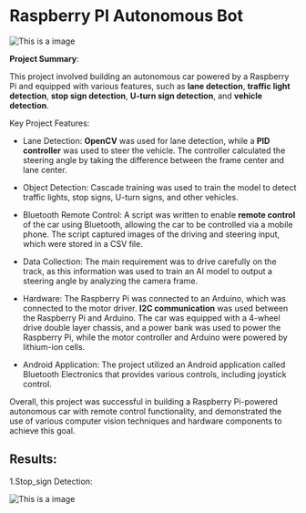 # Raspberry PI Autonomous Bot

![This is a image](/img/Lane_Following_R_Trim.gif)

**Project Summary**:

This project involved building an autonomous car powered by a Raspberry Pi and equipped with various features, such as **lane detection**, **traffic light detection**, **stop sign detection**, **U-turn sign detection**, and **vehicle detection**.

Key Project Features:

- Lane Detection: **OpenCV** was used for lane detection, while a **PID controller** was used to steer the vehicle. The controller calculated the steering angle by taking the difference between the frame center and lane center.

- Object Detection: Cascade training was used to train the model to detect traffic lights, stop signs, U-turn signs, and other vehicles.

- Bluetooth Remote Control: A script was written to enable **remote control** of the car using Bluetooth, allowing the car to be controlled via a mobile phone. The script captured images of the driving and steering input, which were stored in a CSV file.

- Data Collection: The main requirement was to drive carefully on the track, as this information was used to train an AI model to output a steering angle by analyzing the camera frame.

- Hardware: The Raspberry Pi was connected to an Arduino, which was connected to the motor driver. **I2C communication** was used between the Raspberry Pi and Arduino. The car was equipped with a 4-wheel drive double layer chassis, and a power bank was used to power the Raspberry Pi, while the motor controller and Arduino were powered by lithium-ion cells.

- Android Application: The project utilized an Android application called Bluetooth Electronics that provides various controls, including joystick control.

Overall, this project was successful in building a Raspberry Pi-powered autonomous car with remote control functionality, and demonstrated the use of various computer vision techniques and hardware components to achieve this goal.

## Results:

1.Stop_sign Detection:


![This is a image](/img/Stop_Sign%20(1).gif)

